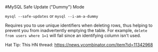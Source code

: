 #MySQL Safe Update ("Dummy") Mode

```mysql --safe-updates```
or ```mysql --i-am-a-dummy```

Requires you to use unique identifiers when deleting rows, thus helping to prevent you from inadvertently emptying the table. For example, ```delete from users where 1=1``` will fail since an identifying column isn't used.

Hat Tip: This HN thread: https://news.ycombinator.com/item?id=11342968
